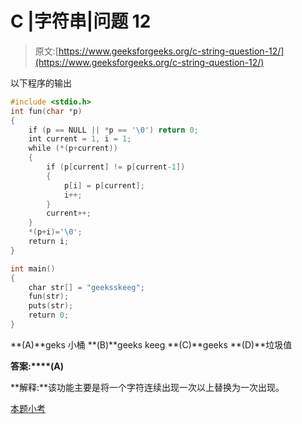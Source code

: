 # C |字符串|问题 12

> 原文:[https://www.geeksforgeeks.org/c-string-question-12/](https://www.geeksforgeeks.org/c-string-question-12/)

以下程序的输出

```cpp
#include <stdio.h>
int fun(char *p)
{
    if (p == NULL || *p == '\0') return 0;
    int current = 1, i = 1;
    while (*(p+current))
    {
        if (p[current] != p[current-1])
        {
            p[i] = p[current];
            i++;
        }
        current++;
    }
    *(p+i)='\0';
    return i;
}

int main()
{
    char str[] = "geeksskeeg";
    fun(str);
    puts(str);
    return 0;
}
```

**(A)**geks 小桶
**(B)**geeks keeg
**(C)**geeks
**(D)**垃圾值

**答案:****(A)**

**解释:**该功能主要是将一个字符连续出现一次以上替换为一次出现。

[本题小考](https://www.geeksforgeeks.org/quiz-corner-gq/)